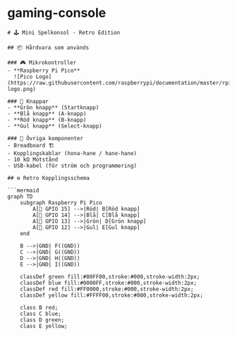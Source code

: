 # gaming-console

```mermaid
# 🕹️ Mini Spelkonsol - Retro Edition

## 📦 Hårdvara som används

### 🎮 Mikrokontroller
- **Raspberry Pi Pico**  
  ![Pico Logo](https://raw.githubusercontent.com/raspberrypi/documentation/master/rpico/Images/rpico-logo.png)

### 🔘 Knappar
- **Grön knapp** (Startknapp)  
- **Blå knapp** (A-knapp)  
- **Röd knapp** (B-knapp)  
- **Gul knapp** (Select-knapp)

### 🧰 Övriga komponenter
- Breadboard 🏗️  
- Kopplingskablar (hona-hane / hane-hane)  
- 10 kΩ Motstånd  
- USB-kabel (för ström och programmering)

## ⚙️ Retro Kopplingsschema

```mermaid
graph TD
    subgraph Raspberry Pi Pico
        A[📍 GPIO 15] -->|Röd| B[Röd knapp]
        A[📍 GPIO 14] -->|Blå| C[Blå knapp]
        A[📍 GPIO 13] -->|Grön| D[Grön knapp]
        A[📍 GPIO 12] -->|Gul| E[Gul knapp]
    end

    B -->|GND| F((GND))
    C -->|GND| G((GND))
    D -->|GND| H((GND))
    E -->|GND| I((GND))
    
    classDef green fill:#00FF00,stroke:#000,stroke-width:2px;
    classDef blue fill:#0000FF,stroke:#000,stroke-width:2px;
    classDef red fill:#FF0000,stroke:#000,stroke-width:2px;
    classDef yellow fill:#FFFF00,stroke:#000,stroke-width:2px;
    
    class B red;
    class C blue;
    class D green;
    class E yellow;

